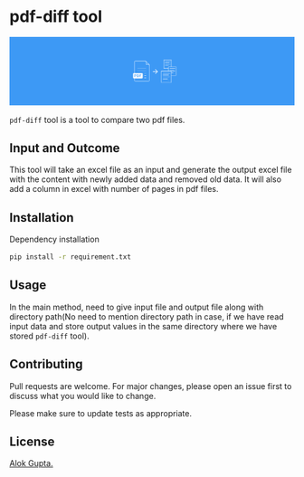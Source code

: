 # pdf-diff tool

![Logo](pdf-to-text-img.png)
 
`pdf-diff` tool is a tool to compare two pdf files. 

## Input and Outcome

This tool will take an excel file as an input and generate the output excel
 file with the content with newly added data and removed old data. It will
  also add a column in excel with number of pages in pdf files. 

## Installation

Dependency installation

```bash
pip install -r requirement.txt
```

## Usage

In the main method, need to give input file and output file along with
 directory path(No need to mention directory path in case, if we have read
  input data and store output values in the same directory where we have
   stored `pdf-diff` tool).
## Contributing

Pull requests are welcome. For major changes, please open an issue first to discuss what you would like to change.

Please make sure to update tests as appropriate.

## License

[Alok Gupta.](https://alokgupta.hpage.com)

